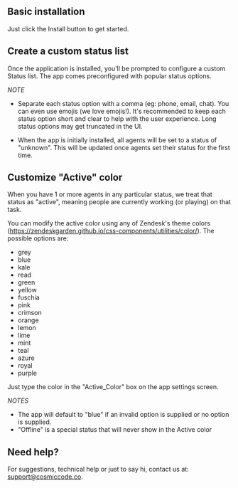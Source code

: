 ## Basic installation

Just click the Install button to get started.

## Create a custom status list

Once the application is installed, you'll be prompted to configure a custom Status list. The app comes preconfigured with popular status options.

_NOTE_

- Separate each status option with a comma (eg: phone, email, chat). You can even use emojis (we love emojis!). It's recommended to keep each status option short and clear to help with the user experience. Long status options may get truncated in the UI.

- When the app is initially installed, all agents will be set to a status of "unknown". This will be updated once agents set their status for the first time.

## Customize "Active" color

When you have 1 or more agents in any particular status, we treat that status as "active", meaning people are currently working (or playing) on that task.

You can modify the active color using any of Zendesk's theme colors (https://zendeskgarden.github.io/css-components/utilities/color/). The possible options are:

- grey
- blue
- kale
- read
- green
- yellow
- fuschia
- pink
- crimson
- orange
- lemon
- lime
- mint
- teal
- azure
- royal
- purple

Just type the color in the "Active_Color" box on the app settings screen.

_NOTES_

- The app will default to "blue" if an invalid option is supplied or no option is supplied.
- "Offline" is a special status that will never show in the Active color

## Need help?

For suggestions, technical help or just to say hi, contact us at: support@cosmiccode.co.
